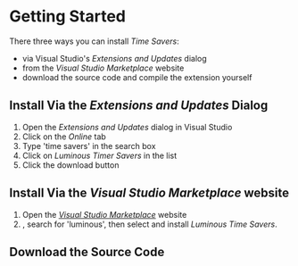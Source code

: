 # Getting Started

There three ways you can install *Time Savers*:

- via Visual Studio's *Extensions and Updates* dialog
- from the *Visual Studio Marketplace* website
- download the source code and compile the extension yourself

## Install Via the *Extensions and Updates* Dialog

1. Open the *Extensions and Updates* dialog in Visual Studio
2. Click on the *Online* tab
3. Type 'time savers' in the search box
4. Click on *Luminous Timer Savers* in the list
5. Click the download button

## Install Via the *Visual Studio Marketplace* website

1. Open the [*Visual Studio Marketplace*][marketplace-url] website
2. , search for 'luminous',
then select and install *Luminous Time Savers*.

## Download the Source Code

[marketplace-url]: https://marketplace.visualstudio.com/vsgallery/049c7ac5-ba44-4a72-b4ee-7be7fb1b0edd
